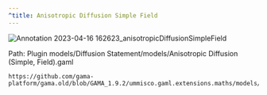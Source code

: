 ```yaml
---
^title: Anisotropic Diffusion Simple Field
---
```


![Annotation 2023-04-16 162623_anisotropicDiffusionSimpleField](https://user-images.githubusercontent.com/4437331/232320103-9a570e0e-3fee-4d55-9b2b-0f1903f1dbb3.png)

Path: Plugin models/Diffusion Statement/models/Anisotropic Diffusion (Simple, Field).gaml

```gaml reference
https://github.com/gama-platform/gama.old/blob/GAMA_1.9.2/ummisco.gaml.extensions.maths/models/Diffusion%20Statement/models/Anisotropic%20Diffusion%20(Simple%2C%20Field).gaml
```

